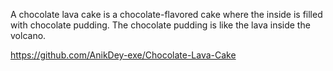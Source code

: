 A chocolate lava cake is a chocolate-flavored cake where the inside is filled with chocolate pudding. The chocolate pudding is like the lava inside the volcano.

https://github.com/AnikDey-exe/Chocolate-Lava-Cake
